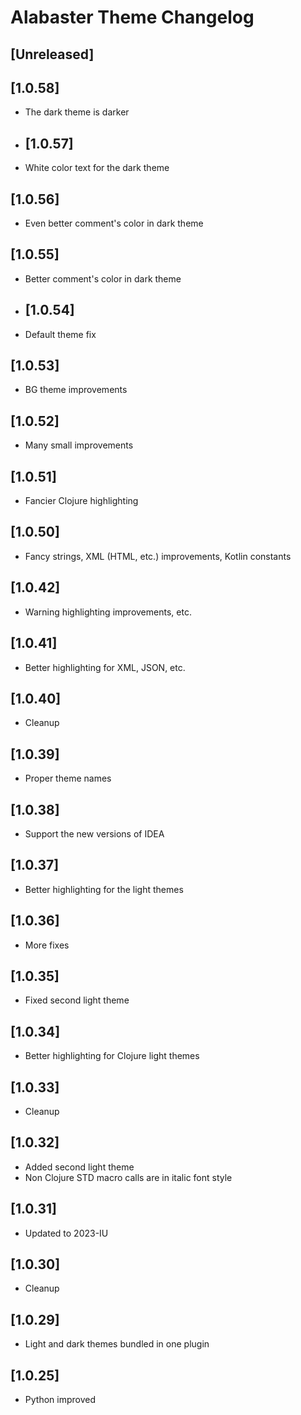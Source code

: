 <!-- Keep a Changelog guide -> https://keepachangelog.com -->

# Alabaster Theme Changelog

## [Unreleased]

## [1.0.58]
- The dark theme is darker

- ## [1.0.57]
- White color text for the dark theme

## [1.0.56]
- Even better comment's color in dark theme

## [1.0.55]
- Better comment's color in dark theme

- ## [1.0.54]
- Default theme fix

## [1.0.53]
- BG theme improvements

## [1.0.52]
- Many small improvements

## [1.0.51]
- Fancier Clojure highlighting

## [1.0.50]
- Fancy strings, XML (HTML, etc.) improvements, Kotlin constants 

## [1.0.42]
- Warning highlighting improvements, etc.

## [1.0.41]
- Better highlighting for XML, JSON, etc.

## [1.0.40]
- Cleanup

## [1.0.39]
- Proper theme names

## [1.0.38]
- Support the new versions of IDEA

## [1.0.37]
- Better highlighting for the light themes

## [1.0.36]
- More fixes

## [1.0.35]
- Fixed second light theme

## [1.0.34]
- Better highlighting for Clojure light themes

## [1.0.33]
- Cleanup

## [1.0.32]
- Added second light theme
- Non Clojure STD macro calls are in italic font style

## [1.0.31]
- Updated to 2023-IU

## [1.0.30]
- Cleanup

## [1.0.29]
- Light and dark themes bundled in one plugin

## [1.0.25]
- Python improved
